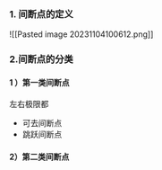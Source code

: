 ### 1. 间断点的定义
![[Pasted image 20231104100612.png]]




### 2.间断点的分类
#### 1 ）第一类间断点
左右极限都
- 可去间断点
- 跳跃间断点
#### 2）第二类间断点






